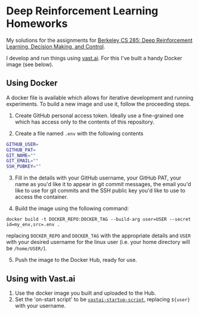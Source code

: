 Deep Reinforcement Learning Homeworks
=====================================

My solutions for the assignments for [Berkeley CS 285: Deep Reinforcement Learning, Decision Making, and Control](http://rail.eecs.berkeley.edu/deeprlcourse/).

I develop and run things using [vast.ai](https://vast.ai/). For this I've built a handy Docker image (see below).


Using Docker
------------

A docker file is available which allows for iterative development and running experiments. To build a new image and use it, follow the proceeding steps.

1. Create GitHub personal access token. Ideally use a fine-grained one which has access only to the contents of this repository.

2. Create a file named `.env` with the following contents

```bash
GITHUB_USER=
GITHUB_PAT=
GIT_NAME=""
GIT_EMAIL=""
SSH_PUBKEY=""
```

3. Fill in the details with your GitHub username, your GitHub PAT, your name as you'd like it to appear in git commit messages, the email you'd like to use for git commits and the SSH public key you'd like to use to access the container.

4. Build the image using the following command:

```
docker build -t DOCKER_REPO:DOCKER_TAG --build-arg user=USER --secret id=my_env,src=.env .
```

replacing `DOCKER_REPO` and `DOCKER_TAG` with the appropriate details and `USER` with your desired username for the linux user (i.e. your home directory will be `/home/USER/`).

5. Push the image to the Docker Hub, ready for use.


Using with Vast.ai
------------------

1. Use the docker image you built and uploaded to the Hub.
2. Set the 'on-start script' to be [`vastai-startup-script`](/vastai-startup-script), replacing `${user}` with your username.